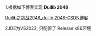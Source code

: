 1.根据如下博客实现 **Duilib 2048**

[Duilib之挑战2048_duilib 2048-CSDN博客](https://blog.csdn.net/daoqin121/article/details/26957263)

2.IDE为VS2022, 只配置了 Release x86环境